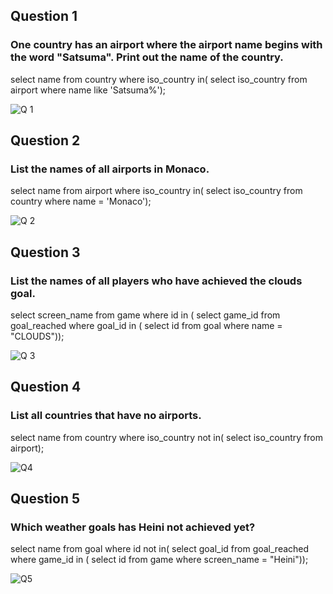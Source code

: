 ## Question 1
### One country has an airport where the airport name begins with the word "Satsuma". Print out the name of the country.
select name from country where iso_country in(
select iso_country from airport where name like 'Satsuma%');

![Q 1](https://github.com/user-attachments/assets/b888567f-7b2b-4a90-9d31-75580293e9f9)


## Question 2
### List the names of all airports in Monaco.
select name from airport
where iso_country in(
select iso_country from country
where name = 'Monaco');

![Q 2](https://github.com/user-attachments/assets/7c62059d-79f1-421d-9fd5-2effa25ac2a5)


## Question 3
### List the names of all players who have achieved the clouds goal.
select screen_name from game
where id in (
select game_id from goal_reached
where goal_id in (
select id from goal
where name = "CLOUDS"));

![Q 3](https://github.com/user-attachments/assets/5ba4be67-7b6d-4645-9e00-78ae675a079b)


## Question 4
### List all countries that have no airports.
select name from country
where iso_country not in(
select iso_country from airport);

![Q4](https://github.com/user-attachments/assets/a22da6bb-f39e-4fbf-ba67-6b757af87b6b)

## Question 5
### Which weather goals has Heini not achieved yet?
select name from goal
where id not in(
select goal_id from goal_reached
where game_id in (
select id from game
where screen_name = "Heini"));

![Q5](https://github.com/user-attachments/assets/9fb51b8b-3424-4efe-82bb-27fec911eec1)
